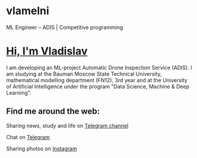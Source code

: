 # vlamelni
ML Engineer – ADIS | Competitive programming

# <a href="https://linkedin.com/in/v-mk-s">Hi, I'm Vladislav</a>

I am developing an ML-project Automatic Drone Inspection Service (ADIS). I am 
studying at the Bauman Moscow State Technical University, mathematical modelling 
department (FN12), 3rd year and at the University of Artificial Intelligence 
under the program "Data Science, Machine & Deep Learning". 


##  Find me around the web:

Sharing news, study and life on <a href="https://telegram.me/vlamelni_rai">Telegram channel</a>

Chat on <a href="https://telegram.me/v_mk_s">Telegram</a>

Sharing photos on <a href="https://www.instagram.com/v_mk_s/">Instagram</a>
